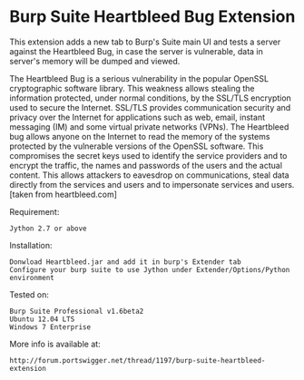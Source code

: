 Burp Suite Heartbleed Bug Extension
=======================

This extension adds a new tab to Burp's Suite main UI and tests a server against the Heartbleed Bug, in case the server is vulnerable, data in server's memory will be dumped and viewed.

The Heartbleed Bug is a serious vulnerability in the popular OpenSSL cryptographic software library. This weakness allows stealing the information protected, under normal conditions, by the SSL/TLS encryption used to secure the Internet. SSL/TLS provides communication security and privacy over the Internet for applications such as web, email, instant messaging (IM) and some virtual private networks (VPNs). The Heartbleed bug allows anyone on the Internet to read the memory of the systems protected by the vulnerable versions of the OpenSSL software. This compromises the secret keys used to identify the service providers and to encrypt the traffic, the names and passwords of the users and the actual content. This allows attackers to eavesdrop on communications, steal data directly from the services and users and to impersonate services and users. [taken from heartbleed.com]

Requirement:

    Jython 2.7 or above

Installation:

    Donwload Heartbleed.jar and add it in burp's Extender tab
    Configure your burp suite to use Jython under Extender/Options/Python environment


Tested on:
   
    Burp Suite Professional v1.6beta2
    Ubuntu 12.04 LTS
    Windows 7 Enterprise

More info is available at:

    http://forum.portswigger.net/thread/1197/burp-suite-heartbleed-extension
